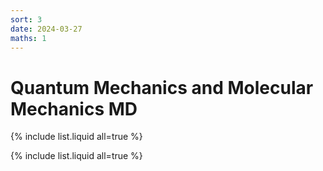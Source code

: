 ```yaml
---
sort: 3
date: 2024-03-27
maths: 1
---
```


# Quantum Mechanics and Molecular Mechanics MD


{% include list.liquid all=true %}

{% include list.liquid all=true %}
